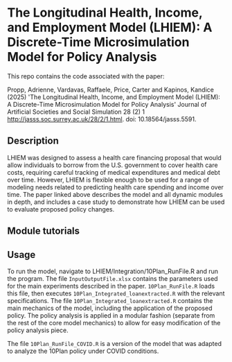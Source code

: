 # The Longitudinal Health, Income, and Employment Model (LHIEM): A Discrete-Time Microsimulation Model for Policy Analysis

This repo contains the code associated with the paper:

Propp, Adrienne, Vardavas, Raffaele, Price, Carter and Kapinos, Kandice (2025) 'The Longitudinal Health, Income, and Employment Model (LHIEM): A Discrete-Time Microsimulation Model for Policy Analysis' Journal of Artificial Societies and Social Simulation 28 (2) 1 <http://jasss.soc.surrey.ac.uk/28/2/1.html>. doi: 10.18564/jasss.5591.

## Description

LHIEM was designed to assess a health care financing proposal that would allow individuals to borrow from the U.S. government to cover health care costs, requiring careful tracking of medical expenditures and medical debt over time. However, LHIEM is flexible enough to be used for a range of modeling needs related to predicting health care spending and income over time. The paper linked above describes the model and all dynamic modules in depth, and includes a case study to demonstrate how LHIEM can be used to evaluate proposed policy changes.

## Module tutorials

## Usage

To run the model, navigate to LHIEM/Integration/10Plan_RunFile.R and run the program. The file `InputOutputFile.xlsx` contains the parameters used for the main experiments described in the paper. `10Plan_RunFile.R` loads this file, then executes `10Plan_Integrated_loanextracted.R` with the relevant specifications. The file `10Plan_Integrated_loanextracted.R` contains the main mechanics of the model, including the application of the proposed policy. The policy analysis is applied in a modular fashion (separate from the rest of the core model mechanics) to allow for easy modification of the policy analysis piece.

The file `10Plan_RunFile_COVID.R` is a version of the model that was adapted to analyze the 10Plan policy under COVID conditions.
